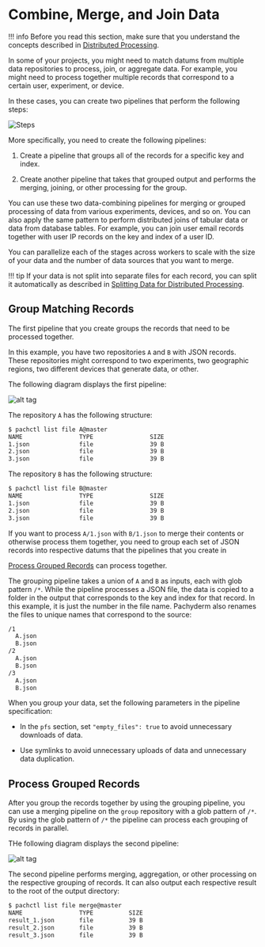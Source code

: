 # Combine, Merge, and Join Data

!!! info
    Before you read this section, make sure that you understand the concepts
    described in [Distributed Processing](distributed_computing.md).

In some of your projects, you might need to match datums from
multiple data repositories to process, join, or aggregate data. For
example, you might need to process together multiple records that
correspond to a certain user, experiment, or device.

In these cases, you can create two pipelines that perform the following
steps:

![Steps](../assets/images/d_steps_combine_pipelines.svg)

More specifically, you need to create the following pipelines:

1. Create a pipeline that groups all of the records for a specific
key and index.

2. Create another pipeline that takes that grouped output and performs
the merging, joining, or other processing for the group.

You can use these two data-combining pipelines for
merging or grouped processing of data from various experiments,
devices, and so on. You can also apply the same pattern to
perform distributed joins of tabular data or data from database
tables. For example, you can join user email records together
with user IP records on the key and index of a user ID.

You can parallelize each of the stages across workers to
scale with the size of your data and the number of data
sources that you want to merge.

!!! tip
    If your data is not split into separate files for
    each record, you can split it automatically as described in
    [Splitting Data for Distributed Processing](splitting-data/splitting.md).

## Group Matching Records

The first pipeline that you create groups the records that
need to be processed together.

In this example, you have two repositories `A` and `B`
with JSON records.
These repositories might correspond to two experiments, two geographic
regions, two different devices that generate data, or other.

The following diagram displays the first pipeline:

![alt tag](../assets/images/d_join1.svg)

The repository `A` has the following structure:

```bash
$ pachctl list file A@master
NAME                TYPE                SIZE
1.json              file                39 B
2.json              file                39 B
3.json              file                39 B
```

The repository `B` has the following structure:

```bash
$ pachctl list file B@master
NAME                TYPE                SIZE
1.json              file                39 B
2.json              file                39 B
3.json              file                39 B
```

If you want to process `A/1.json` with `B/1.json` to merge
their contents or otherwise process them together, you need to
group each set of JSON records into respective datums that
the pipelines that you create in

[Process Grouped Records](#process-grouped-records)
can process together.

The grouping pipeline takes a union of `A` and `B` as inputs,
each with glob pattern `/*`. While the pipeline processes a JSON file,
the data is copied to a folder in the output that corresponds to the
key and index for that record. In this example, it is just the
number in the file name. Pachyderm also renames the files to
unique names that correspond to the source:

```bash
/1
  A.json
  B.json
/2
  A.json
  B.json
/3
  A.json
  B.json
```

When you group your data, set the following parameters in the pipeline
specification:

- In the `pfs` section, set `"empty_files": true` to avoid
unnecessary downloads of data.

- Use symlinks to avoid unnecessary uploads of data and unnecessary data
duplication.

## Process Grouped Records

After you group the records together by using the grouping pipeline, you
can use a merging pipeline on the `group` repository with a glob
pattern of `/*`. By using the glob pattern of `/*`
the pipeline can process each grouping of records in parallel.

THe following diagram displays the second pipeline:

![alt tag](../assets/images/d_join2.svg)

The second pipeline performs merging, aggregation, or other
processing on the respective grouping of records. It can also
output each respective result to the root of the output directory:

```bash
$ pachctl list file merge@master
NAME                TYPE          SIZE
result_1.json       file          39 B
result_2.json       file          39 B
result_3.json       file          39 B
```
